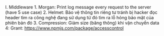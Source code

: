 I. Middleware
    1. Morgan: Print log message every request to the server (have 5 use case)
    2. Helmet: Bảo vệ thông tin riêng tư tránh bị hacker đọc header tìm ra công nghệ đang sử dụng từ đó tìm ra lỗ hỏng bảo mật của phiên bản đó
    3. Compression: Giảm size (băng thông) khi vận chuyển data
    4: Grant: https://www.npmjs.com/package/accesscontrol